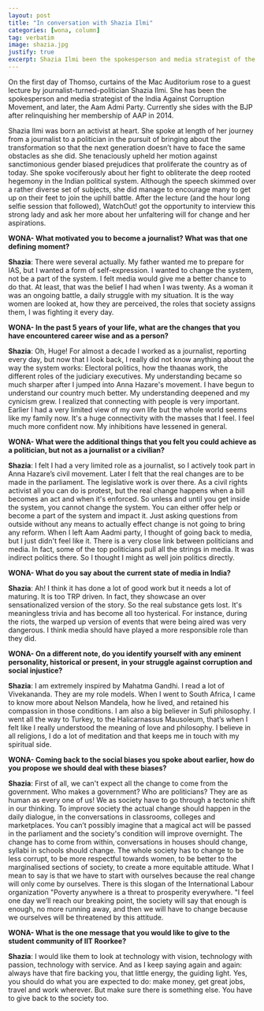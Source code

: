 ```yaml
---
layout: post
title: "In conversation with Shazia Ilmi"
categories: [wona, column]
tag: verbatim
image: shazia.jpg
justify: true
excerpt: Shazia Ilmi been the spokesperson and media strategist of the India Against Corruption Movement, and later, the Aam Admi Party. Currently she sides with the BJP after relinquishing her membership of AAP in 2014.
---
```

On the first day of Thomso, curtains of the Mac Auditorium rose to a guest lecture by journalist-turned-politician Shazia Ilmi. She has been the spokesperson and media strategist of the India Against Corruption Movement, and later, the Aam Admi Party. Currently she sides with the BJP after relinquishing her membership of AAP in 2014.

Shazia Ilmi was born an activist at heart. She spoke at length of her journey from a journalist to a politician in the pursuit of bringing about the transformation so that the next generation doesn’t have to face the same obstacles as she did. She tenaciously upheld her motion against sanctimonious gender biased prejudices that proliferate the country as of today. She spoke vociferously about her fight to obliterate the deep rooted hegemony in the Indian political system.
Although the speech skimmed over a rather diverse set of subjects, she did manage to encourage many to get up on their feet to join the uphill battle.
After the lecture (and the hour long selfie session that followed), WatchOut! got the opportunity to interview this strong lady and ask her more about her unfaltering will for change and her aspirations.

__WONA- What motivated you to become a journalist? What was that one defining moment?__

__Shazia__: There were several actually. My father wanted me to prepare for IAS, but I wanted a form of self-expression. I wanted to change the system, not be a part of the system. I felt media would give me a better chance to do that. At least, that was the belief I had when I was twenty. As a woman it was an ongoing battle, a daily struggle with my situation. It is the way women are looked at, how they are perceived, the roles that society assigns them, I was fighting it every day.

__WONA- In the past 5 years of your life, what are the changes that you have encountered career wise and as a person?__

__Shazia__: Oh, Huge! For almost a decade I worked as a journalist, reporting every day, but now that I look back, I really did not know anything about the way the system works: Electoral politics, how the thaanas work, the different roles of the judiciary executives. My understanding became so much sharper after I jumped into Anna Hazare's movement. I have begun to understand our country much better. My understanding deepened and my cynicism grew.
I realized that connecting with people is very important. Earlier I had a very limited view of my own life but the whole world seems like my family now. It's a huge connectivity with the masses that I feel. I feel much more confident now. My inhibitions have lessened in general. 

__WONA- What were the additional things that you felt you could achieve as a politician, but not as a journalist or a civilian?__

__Shazia__: I felt I had a very limited role as a journalist, so I actively took part in Anna Hazare’s civil movement. Later I felt that the real changes are to be made in the parliament. The legislative work is over there. As a civil rights activist all you can do is protest, but the real change happens when a bill becomes an act and when it's enforced. So unless and until you get inside the system, you cannot change the system. You can either offer help or become a part of the
system and impact it. Just asking questions from outside without any means to actually effect change is not going to bring any reform. When I left Aam Aadmi party, I thought of going back to media, but I just didn't feel like it. There is a very close link between politicians and media. In fact, some of the top politicians pull all the strings in media. It was indirect politics there. So I thought I might as well join politics directly.


__WONA- What do you say about the current state of media in India?__

__Shazia__: Ah! I think it has done a lot of good work but it needs a lot of maturing. It is too TRP driven. In fact, they showcase an over sensationalized version of the story. So the real substance gets lost. It's meaningless trivia and has become all too hysterical. For instance, during the riots, the warped up version of events that were being aired was very dangerous. I think media should have played a more responsible role than they did.

__WONA- On a different note, do you identify yourself with any eminent personality, historical or present, in your struggle against corruption and social injustice?__

__Shazia__: I am extremely inspired by Mahatma Gandhi. I read a lot of Vivekananda. They are my role models. When I went to South Africa, I came to know more about Nelson Mandela, how he lived, and retained his compassion in those conditions. I am also a big believer in Sufi philosophy. I went all the way to Turkey, to the Halicarnassus Mausoleum, that’s when I felt like I really understood the meaning of love and philosophy. I believe in all religions, I do
a lot of meditation and that keeps me in touch with my spiritual side.

__WONA- Coming back to the social biases you spoke about earlier, how do you propose we should deal with these biases?__

__Shazia__: First of all, we can't expect all the change to come from the government. Who makes a government? Who are politicians? They are as human as every one of us! We as society have to go through a tectonic shift in our thinking. To improve society the actual change should happen in the daily dialogue, in the conversations in classrooms, colleges and marketplaces. You can’t possibly imagine that a magical act will be passed in the parliament and the society's
condition will improve overnight. The change has to come from within, conversations in houses should change, syllabi in schools should change. The whole society has to change to be less corrupt, to be more respectful towards women, to be better to the marginalised sections of society, to create a more equitable attitude. What I mean to say is that we have to start with ourselves because the real change will only come by ourselves. There is this slogan of the International
Labour organization "Poverty anywhere is a threat to prosperity everywhere. "I feel one day we’ll reach our breaking point, the society will say that enough is enough, no more running away, and then we will have to change because we ourselves will be threatened by this attitude. 

__WONA- What is the one message that you would like to give to the student community of IIT Roorkee?__

__Shazia__: I would like them to look at technology with vision, technology with passion, technology with service. And as I keep saying again and again: always have that fire backing you, that little energy, the guiding light. Yes, you should do what you are expected to do: make money, get great jobs, travel and work wherever. But make sure there is something else. You have to give back to the society too.
